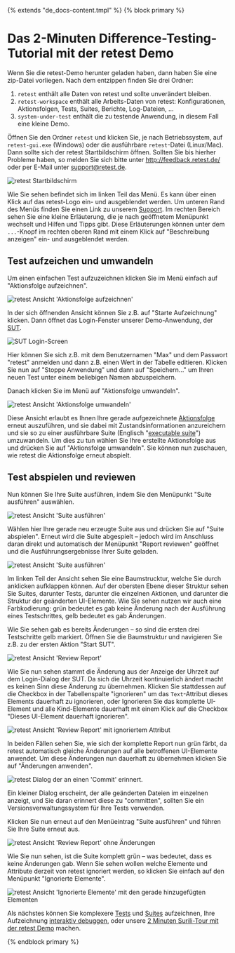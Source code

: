 {% extends "de_docs-content.tmpl" %}
{% block primary %}

Das 2-Minuten Difference-Testing-Tutorial mit der retest Demo
=============================================================

Wenn Sie die retest-Demo herunter geladen haben, dann haben Sie eine zip-Datei vorliegen.
Nach dem entzippen finden Sie drei Ordner:

1. `retest` enthält alle Daten von retest und sollte unverändert bleiben.
2. `retest-workspace` enthält alle Arbeits-Daten von retest: Konfigurationen, Aktionsfolgen, Tests, Suites, Berichte, Log-Dateien, ...
3. `system-under-test` enthält die zu testende Anwendung, in diesem Fall eine kleine Demo.

Öffnen Sie den Ordner `retest` und klicken Sie, je nach Betriebssystem, auf `retest-gui.exe` (Windows)
oder die ausführbare `retest`-Datei (Linux/Mac). Dann sollte sich der retest Startbildschirm öffnen. 
Sollten Sie bis hierher Probleme haben, so melden Sie sich bitte unter http://feedback.retest.de/
oder per E-Mail unter [support@retest.de](mailto:support@retest.de). 

![retest Startbildschirm](2-min-diff-testing-demo-tutorial-1.png)

Wie Sie sehen befindet sich im linken Teil das Menü. Es kann über einen Klick auf das retest-Logo ein- und ausgeblendet werden.
Um unteren Rand des Menüs finden Sie einen Link zu unserem [Support](http://feedback.retest.de). 
Im rechten Bereich sehen Sie eine kleine Erläuterung, die je nach geöffnetem Menüpunkt wechselt und Hilfen und Tipps gibt.
Diese Erläuterungen können unter dem `...`-Knopf im rechten oberen Rand mit einem Klick auf "Beschreibung anzeigen" ein- und ausgeblendet werden.

Test aufzeichen und umwandeln
-----------------------------

Um einen einfachen Test aufzuzeichnen klicken Sie im Menü einfach auf "Aktionsfolge aufzeichnen".

![retest Ansicht 'Aktionsfolge aufzeichnen'](2-min-diff-testing-demo-tutorial-2.png)

In der sich öffnenden Ansicht können Sie z.B. auf "Starte Aufzeichnung" klicken.
Dann öffnet das Login-Fenster unserer Demo-Anwendung, der [SUT](../testprozess/was-ist-die-sut.md).

![SUT Login-Screen](2-min-diff-testing-demo-tutorial-3.png)

Hier können Sie sich z.B. mit dem Benutzernamen "Max" und dem Passwort "retest" anmelden und dann z.B. einen Wert in der Tabelle editieren.
Klicken Sie nun auf "Stoppe Anwendung" und dann auf "Speichern..." um Ihren neuen Test unter einem beliebigen Namen abzuspeichern.

Danach klicken Sie im Menü auf "Aktionsfolge umwandeln".

![retest Ansicht 'Aktionsfolge umwandeln'](2-min-diff-testing-demo-tutorial-4.png)

Diese Ansicht erlaubt es Ihnen Ihre gerade aufgezeichnete [Aktionsfolge](../testprozess/definitionen.md) erneut auszuführen, 
und sie dabei mit Zustandsinformationen anzureichern und sie so zu einer ausführbare Suite (Englisch "[executable suite](../testprozess/definitionen.md)") umzuwandeln. 
Um dies zu tun wählen Sie Ihre erstellte Aktionsfolge aus und drücken Sie auf "Aktionsfolge umwandeln".
Sie können nun zuschauen, wie retest die Aktionsfolge erneut abspielt.

Test abspielen und reviewen
---------------------------

Nun können Sie Ihre Suite ausführen, indem Sie den Menüpunkt "Suite ausführen" auswählen.

![retest Ansicht 'Suite ausführen'](2-min-diff-testing-demo-tutorial-5.png)

Wählen hier Ihre gerade neu erzeugte Suite aus und drücken Sie auf "Suite abspielen".
Erneut wird die Suite abgespielt – jedoch wird im Anschluss daran direkt und automatisch der Menüpunkt "Report reviewen" geöffnet
und die Ausführungsergebnisse Ihrer Suite geladen.

![retest Ansicht 'Suite ausführen'](2-min-diff-testing-demo-tutorial-6.png)

Im linken Teil der Ansicht sehen Sie eine Baumstrucktur, welche Sie durch anklicken aufklappen können. 
Auf der obersten Ebene dieser Struktur sehen Sie Suites, darunter Tests, darunter die einzelnen Aktionen, 
und darunter die Struktur der geänderten UI-Elemente.
Wie Sie sehen nutzen wir auch eine Farbkodierung: 
grün bedeutet es gab keine Änderung nach der Ausführung eines Testschrittes,
gelb bedeutet es gab Änderungen.

Wie Sie sehen gab es bereits Änderungen – so sind die ersten drei Testschritte gelb markiert.
Öffnen Sie die Baumstruktur und navigieren Sie z.B. zu der ersten Aktion "Start SUT".

![retest Ansicht 'Review Report'](2-min-diff-testing-demo-tutorial-7.png)

Wie Sie nun sehen stammt die Änderung aus der Anzeige der Uhrzeit auf dem Login-Dialog der SUT.
Da sich die Uhrzeit kontinuierlich ändert macht es keinen Sinn diese Änderung zu übernehmen.
Klicken Sie stattdessen auf die Checkbox in der Tabellenspalte "ignorieren" um das `Text`-Attribut dieses Elements dauerhaft zu ignorieren,
oder Ignorieren Sie das komplette UI-Element und alle Kind-Elemente dauerhaft mit einem Klick auf die Checkbox "Dieses UI-Element dauerhaft ignorieren".

![retest Ansicht 'Review Report' mit ignoriertem Attribut](2-min-diff-testing-demo-tutorial-8.png)

In beiden Fällen sehen Sie, wie sich der komplette Report nun grün färbt, da retest automatisch gleiche Änderungen auf alle betroffenen UI-Elemente anwendet.
Um diese Änderungen nun dauerhaft zu übernehmen klicken Sie auf "Änderungen anwenden".

![retest Dialog der an einen 'Commit' erinnert.](2-min-diff-testing-demo-tutorial-9.png)

Ein kleiner Dialog erscheint, der alle geänderten Dateien im einzelnen anzeigt, und Sie daran erinnert diese zu "committen", 
sollten Sie ein Versionsverwaltungssystem für Ihre Tests verwenden.

Klicken Sie nun erneut auf den Menüeintrag "Suite ausführen" und führen Sie Ihre Suite erneut aus.

![retest Ansicht 'Review Report' ohne Änderungen](2-min-diff-testing-demo-tutorial-10.png)

Wie Sie nun sehen, ist die Suite komplett grün – was bedeutet, dass es keine Änderungen gab.
Wenn Sie sehen wollen welche Elemente und Attribute derzeit von retest ignoriert werden, 
so klicken Sie einfach auf den Menüpunkt "Ignorierte Elemente".

![retest Ansicht 'Ignorierte Elemente' mit den gerade hinzugefügten Elementen](2-min-diff-testing-demo-tutorial-11.png)

Als nächstes können Sie komplexere [Tests](../recapture/test-zusammenstellen.md) und [Suites](../recapture/suite-zusammenstellen.md) aufzeichnen,
Ihre Aufzeichnung [interaktiv debuggen](../recapture/actionsfolge-bearbeiten.md),
oder unsere [2 Minuten Surili-Tour mit der retest Demo](2-min-surili-demo-tutorial.md) machen.

{% endblock primary %}
